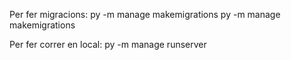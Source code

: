 Per fer migracions:
py -m manage makemigrations 
py -m manage makemigrations

Per fer correr en local:
py -m manage runserver